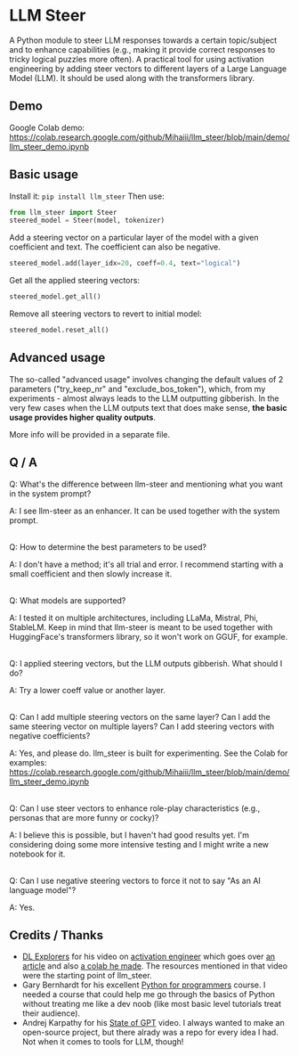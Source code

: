 # LLM Steer
A Python module to steer LLM responses towards a certain topic/subject and to enhance capabilities (e.g., making it provide correct responses to tricky logical puzzles more often).
A practical tool for using activation engineering by adding steer vectors to different layers of a Large Language Model (LLM).
It should be used along with the transformers library.
## Demo
Google Colab demo: https://colab.research.google.com/github/Mihaiii/llm_steer/blob/main/demo/llm_steer_demo.ipynb

## Basic usage
Install it: `pip install llm_steer`
Then use:
```python
from llm_steer import Steer
steered_model = Steer(model, tokenizer)
```
Add a steering vector on a particular layer of the model with a given coefficient and text.
The coefficient can also be negative.
```python
steered_model.add(layer_idx=20, coeff=0.4, text="logical")
```
Get all the applied steering vectors:
```python
steered_model.get_all()
```
Remove all steering vectors to revert to initial model:
```python
steered_model.reset_all()
```

## Advanced usage
The so-called "advanced usage" involves changing the default values of 2 parameters ("try_keep_nr" and "exclude_bos_token"), which, from my experiments - almost always leads to the LLM outputting gibberish. In the very few cases when the LLM outputs text that does make sense, **the basic usage provides higher quality outputs**.

More info will be provided in a separate file.

## Q / A
Q: What's the difference between llm-steer and mentioning what you want in the system prompt?

A: I see llm-steer as an enhancer. It can be used together with the system prompt.

<br/>
Q: How to determine the best parameters to be used?

A: I don't have a method; it's all trial and error. I recommend starting with a small coefficient and then slowly increase it.

<br/>
Q: What models are supported?

A: I tested it on multiple architectures, including LLaMa, Mistral, Phi, StableLM.
Keep in mind that llm-steer is meant to be used together with HuggingFace's transformers library, so it won't work on GGUF, for example.

<br/>
Q: I applied steering vectors, but the LLM outputs gibberish. What should I do?

A: Try a lower coeff value or another layer.

<br/>
Q: Can I add multiple steering vectors on the same layer? Can I add the same steering vector on multiple layers? Can I add steering vectors with negative coefficients?

A: Yes, and please do. llm_steer is built for experimenting.
See the Colab for examples: https://colab.research.google.com/github/Mihaiii/llm_steer/blob/main/demo/llm_steer_demo.ipynb

<br/>
Q: Can I use steer vectors to enhance role-play characteristics (e.g., personas that are more funny or cocky)?

A: I believe this is possible, but I haven't had good results yet. I'm considering doing some more intensive testing and I might write a new notebook for it.

<br/>
Q: Can I use negative steering vectors to force it not to say "As an AI language model"?

A: Yes.

## Credits / Thanks
- [DL Explorers](https://www.youtube.com/@DLExplorers-lg7dt) for his video on [activation engineer](https://www.youtube.com/watch?v=J2Gx6FFEaRY&t=29s) which goes over [an article](https://www.greaterwrong.com/posts/5spBue2z2tw4JuDCx/steering-gpt-2-xl-by-adding-an-activation-vector) and also [a colab he made](https://colab.research.google.com/github/githubpradeep/notebooks/blob/main/activation_engineering.ipynb). The resources mentioned in that video were the starting point of llm_steer.
- Gary Bernhardt for his excellent [Python for programmers](https://www.executeprogram.com/courses/python-for-programmers) course. I needed a course that could help me go through the basics of Python without treating me like a dev noob (like most basic level tutorials treat their audience).
- Andrej Karpathy for his [State of GPT](https://www.youtube.com/watch?v=bZQun8Y4L2A) video. I always wanted to make an open-source project, but there alrady was a repo for every idea I had. Not when it comes to tools for LLM, though!
